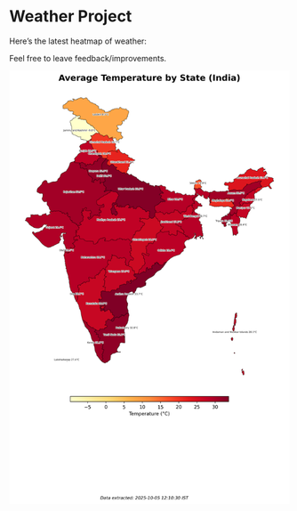 # Weather Project

Here’s the latest heatmap of weather:

Feel free to leave feedback/improvements.

![India Heatmap](docs/assets/india_heatmap.png?v=E212E0)
